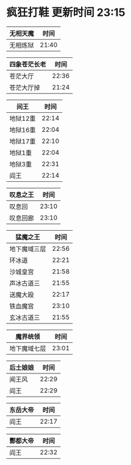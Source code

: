# 疯狂打鞋 更新时间 23:15

| 无相天魔   | 时间    |
|--------|-------|
| 无相炼狱 | 21:40 |

| 四象苍茫长老   | 时间    |
|--------|-------|
| 苍茫大厅 | 22:36 |
| 苍茫大厅掉 | 21:24 |

| 间王   | 时间    |
|--------|-------|
| 地狱12重 | 22:14 |
| 地狱16重 | 22:04 |
| 地狱17重 | 22:10 |
| 地狱1重 | 22:04 |
| 地狱3重 | 22:31 |
| 阎王 | 22:14 |

| 叹息之王   | 时间    |
|--------|-------|
| 叹息回 | 23:10 |
| 叹息回廊 | 23:10 |

| 猛魔之王   | 时间    |
|--------|-------|
| 地下魔域三层 | 22:56 |
| 环冰道 | 22:21 |
| 沙城皇宫 | 21:58 |
| 声冰古道三 | 21:55 |
| 送魔大殴 | 22:17 |
| 铁血魔宫 | 23:10 |
| 玄冰古道三 | 21:55 |

| 魔界统领   | 时间    |
|--------|-------|
| 地下魔域七层 | 23:01 |

| 后土娘娘   | 时间    |
|--------|-------|
| 闻王风 | 22:29 |
| 阎王 | 22:29 |

| 东岳大帝   | 时间    |
|--------|-------|
| 阎王 | 22:17 |

| 酆都大帝   | 时间    |
|--------|-------|
| 阎王 | 22:32 |